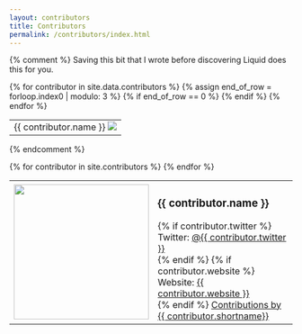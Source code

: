 ```yaml
---
layout: contributors
title: Contributors
permalink: /contributors/index.html
---
```

{% comment %}
Saving this bit that I wrote before discovering Liquid does this for you.
<table>
<tbody>
  <tr>
    {% for contributor in site.data.contributors %}
    {% assign end_of_row = forloop.index0 | modulo: 3 %}
    {% if end_of_row == 0 %}
    </tr><tr>
    {% endif %}
    <td>
        <div class="contributor-pane">
        {{ contributor.name }}
        <img src="/images/{{ contributor.image }}"/>
        </div>
    </td>
    {% endfor %}
  </tr>
</tbody>
</table>

{% endcomment %}

<table>
<tbody>
  {% for contributor in site.contributors %}
    <tr>
      <td>
        <img src="/images/{{ contributor.image }}" style="height:15em"/>
      </td>
      <td>
          <div class="contributor-pane">
          <h3>{{ contributor.name }}</h3>
          {% if contributor.twitter %}
              Twitter:
              <a href="http://twitter.com/{{ contributor.twitter }}">
                  @{{ contributor.twitter }}
              </a>
              <br>
          {% endif %}
          {% if contributor.website %}
              Website: 
              <a href="{{ contributor.website }}">
                 {{ contributor.website }}
              </a>
              <br>
          {% endif %}
          <a href="{{ contributor.url | relative_url }}">
            Contributions by {{ contributor.shortname}}
          </a>
          </div>
      </td>
    </tr>
  {% endfor %}
</tbody>
</table>

